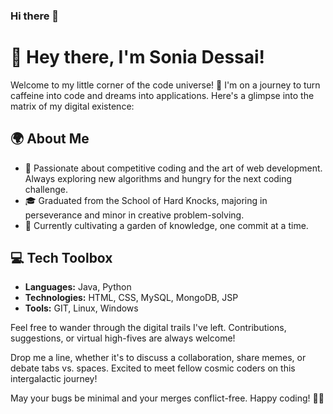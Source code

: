 ### Hi there 👋

# 👋 Hey there, I'm Sonia Dessai!

Welcome to my little corner of the code universe! 🚀 I'm on a journey to turn caffeine into code and dreams into applications. Here's a glimpse into the matrix of my digital existence:

## 🌍 About Me

- 🔭 Passionate about competitive coding and the art of web development. Always exploring new algorithms and hungry for the next coding challenge.
- 🎓 Graduated from the School of Hard Knocks, majoring in perseverance and minor in creative problem-solving.
- 🌱 Currently cultivating a garden of knowledge, one commit at a time.

## 💻 Tech Toolbox

- **Languages:** Java, Python
- **Technologies:** HTML, CSS, MySQL, MongoDB, JSP
- **Tools:** GIT, Linux, Windows

Feel free to wander through the digital trails I've left. Contributions, suggestions, or virtual high-fives are always welcome!

Drop me a line, whether it's to discuss a collaboration, share memes, or debate tabs vs. spaces. Excited to meet fellow cosmic coders on this intergalactic journey!

May your bugs be minimal and your merges conflict-free. Happy coding! 🌈✨
